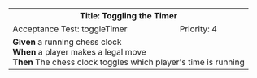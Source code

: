 <table><tr><th colspan=3>Title: Toggling the Timer</th></tr>
<tr><td>Acceptance Test: toggleTimer</td><td>Priority: 4</td><td></td></tr>
<tr><td colspan=3><b>Given</b> a running chess clock<br><b>When</b> a player makes a legal move<br><b>Then</b> The chess clock toggles which player's time is running</tr></td></table>
